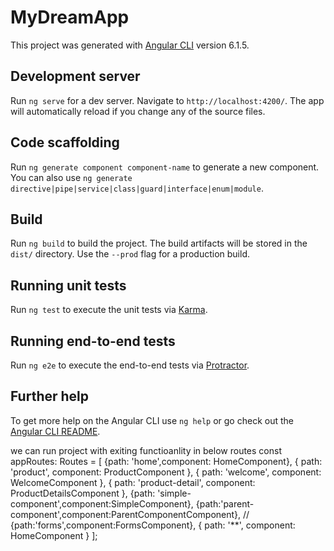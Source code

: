 # MyDreamApp

This project was generated with [Angular CLI](https://github.com/angular/angular-cli) version 6.1.5.

## Development server

Run `ng serve` for a dev server. Navigate to `http://localhost:4200/`. The app will automatically reload if you change any of the source files.

## Code scaffolding

Run `ng generate component component-name` to generate a new component. You can also use `ng generate directive|pipe|service|class|guard|interface|enum|module`.

## Build

Run `ng build` to build the project. The build artifacts will be stored in the `dist/` directory. Use the `--prod` flag for a production build.

## Running unit tests

Run `ng test` to execute the unit tests via [Karma](https://karma-runner.github.io).

## Running end-to-end tests

Run `ng e2e` to execute the end-to-end tests via [Protractor](http://www.protractortest.org/).

## Further help

To get more help on the Angular CLI use `ng help` or go check out the [Angular CLI README](https://github.com/angular/angular-cli/blob/master/README.md).

we can run project with exiting functioanlity in below routes
const appRoutes: Routes = [
  {path: 'home',component: HomeComponent},
  { path: 'product', component: ProductComponent },
  { path: 'welcome', component: WelcomeComponent },
  { path: 'product-detail', component: ProductDetailsComponent },
  {path: 'simple-component',component:SimpleComponent},
  {path:'parent-component',component:ParentComponentComponent},
  // {path:'forms',component:FormsComponent},
  { path: '**', component: HomeComponent }
];
